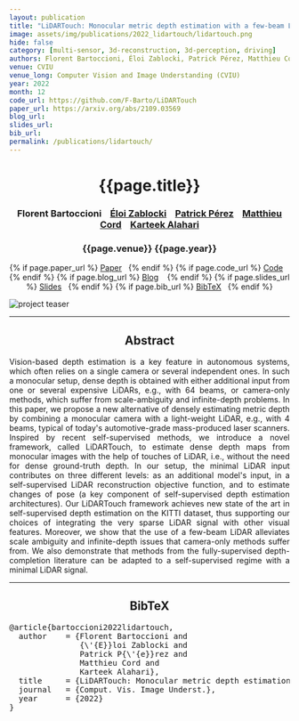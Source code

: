 ```yaml
---
layout: publication
title: "LiDARTouch: Monocular metric depth estimation with a few-beam LiDAR" 
image: assets/img/publications/2022_lidartouch/lidartouch.png
hide: false
category: [multi-sensor, 3d-reconstruction, 3d-perception, driving]
authors: Florent Bartoccioni, Éloi Zablocki, Patrick Pérez, Matthieu Cord, Karteek Alahari
venue: CVIU
venue_long: Computer Vision and Image Understanding (CVIU)
year: 2022
month: 12
code_url: https://github.com/F-Barto/LiDARTouch
paper_url: https://arxiv.org/abs/2109.03569
blog_url: 
slides_url: 
bib_url: 
permalink: /publications/lidartouch/
---
```


<h1 align="center"> {{page.title}} </h1>
<!-- Simple call of authors -->
<!-- <h3 align="center"> {{page.authors}} </h3> -->
<!-- Alternatively you can add links to author pages -->
<h3 align="center"><a>Florent Bartoccioni</a> &nbsp;&nbsp; <a href="https://scholar.google.fr/citations?user=dOkbUmEAAAAJ">Éloi Zablocki</a> &nbsp;&nbsp; <a href="https://ptrckprz.github.io/">Patrick Pérez</a> &nbsp;&nbsp; <a href="https://cord.isir.upmc.fr/">Matthieu Cord</a> &nbsp;&nbsp; <a href="https://lear.inrialpes.fr/people/alahari/">Karteek Alahari</a></h3>


<h3 align="center"> {{page.venue}} {{page.year}} </h3>

<div align="center">
  <p>
    {% if page.paper_url %}
    <a href="{{ page.paper_url }}"><i class="far fa-file-pdf"></i> Paper</a>&nbsp;&nbsp;
    {% endif %}
    {% if page.code_url %}
    <a href="{{ page.code_url }}"><i class="fab fa-github"></i> Code</a> &nbsp;&nbsp;
    {% endif %}
    {% if page.blog_url %}
    <a href="{{ page.blog_url }}"><i class="fab fa-blogger"></i> Blog</a> &nbsp;&nbsp;
    {% endif %}
    {% if page.slides_url %}
    <a href="{{ page.slides_url }}"><i class="far fa-file-pdf"></i> Slides</a>&nbsp;&nbsp;
    {% endif %}
    {% if page.bib_url %}
    <a href="{{ page.bib_url}}"><i class="far fa-file-alt"></i> BibTeX</a>&nbsp;&nbsp;
    {% endif %}
  </p>
</div>


<div class="publication-teaser">
    <img src="../../{{ page.image }}" alt="project teaser"/>
</div>


<hr>

<h2  align="center"> Abstract</h2>

<p align="justify">
Vision-based depth estimation is a key feature in autonomous systems, which often relies on a single camera or several independent ones. In such a monocular setup, dense depth is obtained with either additional input from one or several expensive LiDARs, e.g., with 64 beams, or camera-only methods, which suffer from scale-ambiguity and infinite-depth problems. In this paper, we propose a new alternative of densely estimating metric depth by combining a monocular camera with a light-weight LiDAR, e.g., with 4 beams, typical of today's automotive-grade mass-produced laser scanners. Inspired by recent self-supervised methods, we introduce a novel framework, called LiDARTouch, to estimate dense depth maps from monocular images with the help of touches of LiDAR, i.e., without the need for dense ground-truth depth. In our setup, the minimal LiDAR input contributes on three different levels: as an additional model's input, in a self-supervised LiDAR reconstruction objective function, and to estimate changes of pose (a key component of self-supervised depth estimation architectures). Our LiDARTouch framework achieves new state of the art in self-supervised depth estimation on the KITTI dataset, thus supporting our choices of integrating the very sparse LiDAR signal with other visual features. Moreover, we show that the use of a few-beam LiDAR alleviates scale ambiguity and infinite-depth issues that camera-only methods suffer from. We also demonstrate that methods from the fully-supervised depth-completion literature can be adapted to a self-supervised regime with a minimal LiDAR signal.</p>

<hr>



<h2  align="center">BibTeX</h2>
<left>
  <pre class="bibtex-box">
@article{bartoccioni2022lidartouch,
  author    = {Florent Bartoccioni and
               {\'{E}}loi Zablocki and
               Patrick P{\'{e}}rez and
               Matthieu Cord and
               Karteek Alahari},
  title     = {LiDARTouch: Monocular metric depth estimation with a few-beam LiDAR},
  journal   = {Comput. Vis. Image Underst.},
  year      = {2022}
}
</pre>
</left>

<br>
